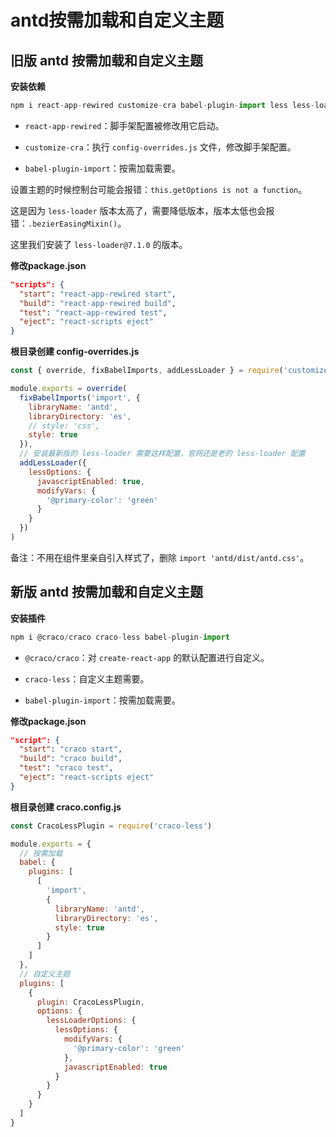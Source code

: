 # antd按需加载和自定义主题

## 旧版 antd 按需加载和自定义主题

**安装依赖**

```js
npm i react-app-rewired customize-cra babel-plugin-import less less-loader
```

- `react-app-rewired`：脚手架配置被修改用它启动。

- `customize-cra`：执行 `config-overrides.js` 文件，修改脚手架配置。

- `babel-plugin-import`：按需加载需要。

设置主题的时候控制台可能会报错：`this.getOptions is not a function`。

这是因为 `less-loader` 版本太高了，需要降低版本，版本太低也会报错：`.bezierEasingMixin()`。

这里我们安装了 `less-loader@7.1.0` 的版本。

**修改package.json**

```json
"scripts": {
  "start": "react-app-rewired start",
  "build": "react-app-rewired build",
  "test": "react-app-rewired test",
  "eject": "react-scripts eject"
}
```

**根目录创建 config-overrides.js**

```js
const { override, fixBabelImports, addLessLoader } = require('customize-cra')

module.exports = override(
  fixBabelImports('import', {
    libraryName: 'antd',
    libraryDirectory: 'es',
    // style: 'css',
    style: true
  }),
  // 安装最新版的 less-loader 需要这样配置，官网还是老的 less-loader 配置
  addLessLoader({
    lessOptions: {
      javascriptEnabled: true,
      modifyVars: {
        '@primary-color': 'green'
      }
    }
  })
)
```

备注：不用在组件里亲自引入样式了，删除 `import 'antd/dist/antd.css'`。

## 新版 antd 按需加载和自定义主题

**安装插件**

```js
npm i @craco/craco craco-less babel-plugin-import
```

- `@craco/craco`：对 `create-react-app` 的默认配置进行自定义。

- `craco-less`：自定义主题需要。

- `babel-plugin-import`：按需加载需要。

**修改package.json**

```json
"script": {
  "start": "craco start",
  "build": "craco build",
  "test": "craco test",
  "eject": "react-scripts eject"
}
```

**根目录创建 craco.config.js**

```js
const CracoLessPlugin = require('craco-less')

module.exports = {
  // 按需加载
  babel: {
    plugins: [
      [
        'import',
        {
          libraryName: 'antd',
          libraryDirectory: 'es',
          style: true
        }
      ]
    ]
  },
  // 自定义主题
  plugins: [
    {
      plugin: CracoLessPlugin,
      options: {
        lessLoaderOptions: {
          lessOptions: {
            modifyVars: {
              '@primary-color': 'green'
            },
            javascriptEnabled: true
          }
        }
      }
    }
  ]
}
```
